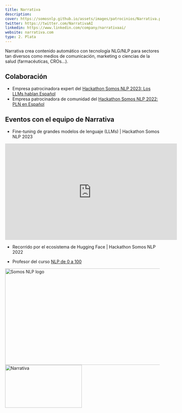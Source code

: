 ```yaml
---
title: Narrativa
description:
cover: https://somosnlp.github.io/assets/images/patrocinios/Narrativa.png
twitter: https://twitter.com/NarrativaAI
linkedin: https://www.linkedin.com/company/narrativaai/
website: narrativa.com 
type: 2. Plata
---
```


Narrativa crea contenido automático con tecnología NLG/NLP para sectores tan diversos como medios de comunicación, marketing o ciencias de la salud (farmacéuticas, CROs...).

## Colaboración

- Empresa patrocinadora expert del [Hackathon Somos NLP 2023: Los LLMs hablan Español](https://somosnlp.org/blog/hackathon-2023)
- Empresa patrocinadora de comunidad del [Hackathon Somos NLP 2022: PLN en Español](https://somosnlp.org/blog/hackathon-2022)

## Eventos con el equipo de Narrativa

- Fine-tuning de grandes modelos de lenguaje (LLMs) | Hackathon Somos NLP 2023

<iframe width="560" height="315" src="https://www.youtube.com/embed/videoseries?list=PLTA-KAy8nxaCDc0IJpLac-3csiAepV546" title="YouTube video player" frameborder="0" allow="accelerometer; autoplay; clipboard-write; encrypted-media; gyroscope; picture-in-picture; web-share" allowfullscreen></iframe>

- Recorrido por el ecosistema de Hugging Face | Hackathon Somos NLP 2022

<EventSummary
    description="En este taller Manuel Romero nos mostrará todos las herramientas que Hugging Face provee para colaborar a la democratización de la IA: Tokenizers, Datasets, Model Hub y Spaces. Además, nos enseñará cómo aprovechar todas esas herramientas para crear nuestro modelo (y base de datos) desde cero y ponerlo en producción."
    poster="https://somosnlp.github.io/assets/images/evento_manu.png"
    video="https://www.youtube.com/embed/_TbNgSodiPY"
    name="Manuel Romero"
    website="https://hf.co/mrm8488"
    twitter="https://twitter.com/mrm8488"
    linkedin="https://www.linkedin.com/in/manuel-romero-cs/"
    github="https://github.com/mrm8488"
    bio="Manuel tiene una “mente inquieta y un alma emprendedora”. Estudió ingeniería informática y cuenta con casi 10 años de experiencia como desarrollador back-end y arquitecto de software. Además, es un SCRUM Master y Product Owner certificado. Actualmente trabaja en Narrativa como Ingeniero Senior de Inteligencia Artificial especializado en NLP/NLG y es el mayor contribuidor del Model Hub de Hugging Face con casi 300 modelos."
    hide_personal_info=True
/>

- Profesor del curso [NLP de 0 a 100](https://somosnlp.org/nlp-de-cero-a-cien)

<div class="flex justify-center">
    <a href="https://somosnlp.org/nlp-de-cero-a-cien" target="_blank">
        <img src="https://somosnlp.github.io/assets/images/nlp_de_cero_a_cien.jpeg" alt="Somos NLP logo" width="560" height="315" />
    </a>
</div>

<div class="flex justify-center">
    <img alt="Narrativa" width="250" height="140" 
    src="https://somosnlp.github.io/assets/images/patrocinios/Narrativa.png" />
</div>
